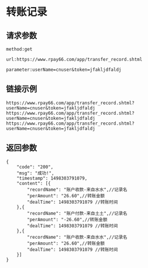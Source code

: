# 转账记录

## 请求参数
	method:get
	
	url:https://www.rpay66.com/app/transfer_record.shtml
	
	parameter:userName=cnuser&token=jfakljdfaldj

## 链接示例
    https://www.rpay66.com/app/transfer_record.shtml?userName=cnuser&token=jfakljdfaldj
    https://www.rpay66.com/app/transfer_record.shtml?userName=cnuser&token=jfakljdfaldj
    https://www.rpay66.com/app/transfer_record.shtml?userName=cnuser&token=jfakljdfaldj
    
## 返回参数
	{
		"code": "200",
		"msg": "成功!",
		"timestamp": 1498303791079,
		"content": [{
			"recordName": "账户收款-来自水水",//记录名
			"perAmount": "26.60",//转账金额
			"dealTime": 1498303791079 //转账时间
		},{
			"recordName": "账户付款-来自土土",//记录名
			"perAmount": "-26.60",//转账金额
			"dealTime": 1498303791079 //转账时间
		},{
			"recordName": "账户收款-来自水水",//记录名
			"perAmount": "26.60",//转账金额
			"dealTime": 1498303791079 //转账时间
		}]
	}
